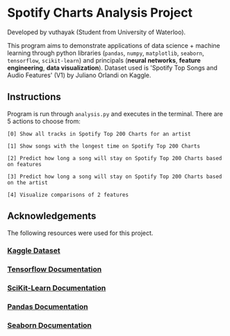 # Spotify Charts Analysis Project
Developed by vuthayak (Student from University of Waterloo).

This program aims to demonstrate applications of data science + machine learning through python libraries (`pandas`, `numpy`, `matplotlib`, `seaborn`, `tensorflow`, `scikit-learn`) and principals (**neural networks**, **feature engineering**, **data visualization**). Dataset used is 'Spotify Top Songs and Audio Features' (V1) by Juliano Orlandi on Kaggle.

## Instructions
Program is run through `analysis.py` and executes in the terminal. There are 5 actions to choose from:

    [0] Show all tracks in Spotify Top 200 Charts for an artist

    [1] Show songs with the longest time on Spotify Top 200 Charts

    [2] Predict how long a song will stay on Spotify Top 200 Charts based on features

    [3] Predict how long a song will stay on Spotify Top 200 Charts based on the artist

    [4] Visualize comparisons of 2 features


## Acknowledgements

The following resources were used for this project.

### [Kaggle Dataset](https://www.kaggle.com/datasets/julianoorlandi/spotify-top-songs-and-audio-features)

### [Tensorflow Documentation](https://www.tensorflow.org/api_docs/python/tf/keras)

### [SciKit-Learn Documentation](https://scikit-learn.org/stable/user_guide.html)

### [Pandas Documentation](https://pandas.pydata.org/docs/user_guide/index.html#user-guide)

### [Seaborn Documentation](https://seaborn.pydata.org/tutorial/function_overview.html)




